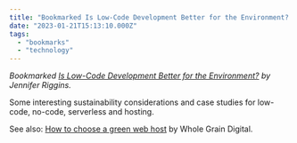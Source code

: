 ```yaml
---
title: "Bookmarked Is Low-Code Development Better for the Environment? ..."
date: "2023-01-21T15:13:10.000Z"
tags: 
  - "bookmarks"
  - "technology"
---
```


_Bookmarked [Is Low-Code Development Better for the Environment?](https://thenewstack.io/is-low-code-development-better-for-the-environment/) by Jennifer Riggins._

Some interesting sustainability considerations and case studies for low-code, no-code, serverless and hosting.

See also: [How to choose a green web host](https://www.wholegraindigital.com/blog/choose-a-green-web-host/) by Whole Grain Digital.
